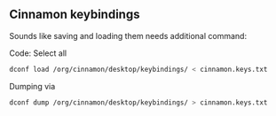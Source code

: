 ## Cinnamon keybindings

Sounds like saving and loading them needs additional command:

Code: Select all

```bash
dconf load /org/cinnamon/desktop/keybindings/ < cinnamon.keys.txt
```

Dumping via
```bash
dconf dump /org/cinnamon/desktop/keybindings/ > cinnamon.keys.txt
```
